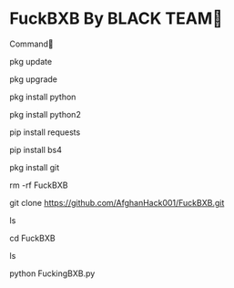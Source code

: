 # FuckBXB By BLACK TEAM🥵

Command👋

pkg update

pkg upgrade

pkg install python

pkg install python2

pip install requests

pip install bs4

pkg install git

rm -rf FuckBXB

git clone https://github.com/AfghanHack001/FuckBXB.git

ls

cd FuckBXB

ls

python FuckingBXB.py
